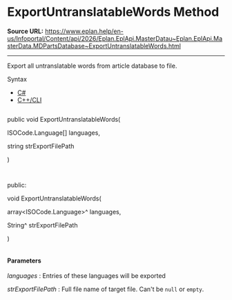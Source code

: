 # ExportUntranslatableWords Method

**Source URL:** https://www.eplan.help/en-us/Infoportal/Content/api/2026/Eplan.EplApi.MasterDatau~Eplan.EplApi.MasterData.MDPartsDatabase~ExportUntranslatableWords.html

---

Export all untranslatable words from article database to file.

Syntax

- [C#](#i-syntax-CS)
- [C++/CLI](#i-syntax-CPP2005)

```
```
public void ExportUntranslatableWords( 

   ISOCode.Language[] languages,

   string strExportFilePath

)
```
```

```
```
public:

void ExportUntranslatableWords( 

   array<ISOCode.Language>^ languages,

   String^ strExportFilePath

)
```
```

#### Parameters

*languages*
:   Entries of these languages will be exported

*strExportFilePath*
:   Full file name of target file. Can't be `null` or `empty`.

